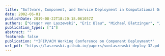 ```yaml
---
title: "Software, Component, and Service Deployment in Computational Grids"
date: 2002-06-01
publishDate: 2019-08-22T18:20:18.061057Z
authors: ["Gregor von Laszewski", "Eric Blau", "Michael Bletzinger", "Jarek Gawor", "Peter Lane", "Stuart Martin", "Michael Russell"]
publication_types: ["1"]
abstract: ""
featured: false
publication: "*IFIP/ACM Working Conference on Component Deployment*"
url_pdf: "https://laszewski.github.io/papers/vonLaszewski-deploy-32.pdf"
---
```


